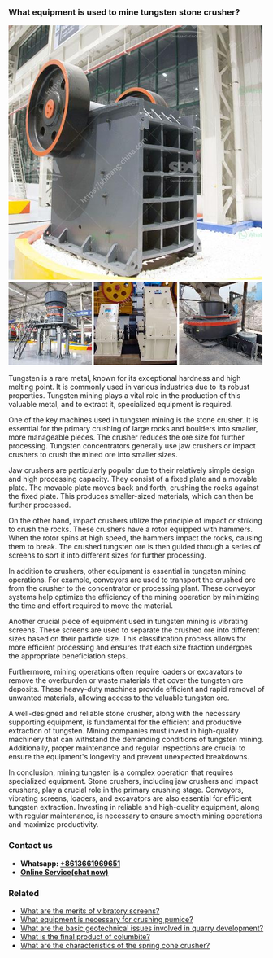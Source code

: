 <h3>What equipment is used to mine tungsten stone crusher?</h3><img src='1701743113.jpg' alt=''><p>Tungsten is a rare metal, known for its exceptional hardness and high melting point. It is commonly used in various industries due to its robust properties. Tungsten mining plays a vital role in the production of this valuable metal, and to extract it, specialized equipment is required.</p><p>One of the key machines used in tungsten mining is the stone crusher. It is essential for the primary crushing of large rocks and boulders into smaller, more manageable pieces. The crusher reduces the ore size for further processing. Tungsten concentrators generally use jaw crushers or impact crushers to crush the mined ore into smaller sizes.</p><p>Jaw crushers are particularly popular due to their relatively simple design and high processing capacity. They consist of a fixed plate and a movable plate. The movable plate moves back and forth, crushing the rocks against the fixed plate. This produces smaller-sized materials, which can then be further processed.</p><p>On the other hand, impact crushers utilize the principle of impact or striking to crush the rocks. These crushers have a rotor equipped with hammers. When the rotor spins at high speed, the hammers impact the rocks, causing them to break. The crushed tungsten ore is then guided through a series of screens to sort it into different sizes for further processing.</p><p>In addition to crushers, other equipment is essential in tungsten mining operations. For example, conveyors are used to transport the crushed ore from the crusher to the concentrator or processing plant. These conveyor systems help optimize the efficiency of the mining operation by minimizing the time and effort required to move the material.</p><p>Another crucial piece of equipment used in tungsten mining is vibrating screens. These screens are used to separate the crushed ore into different sizes based on their particle size. This classification process allows for more efficient processing and ensures that each size fraction undergoes the appropriate beneficiation steps.</p><p>Furthermore, mining operations often require loaders or excavators to remove the overburden or waste materials that cover the tungsten ore deposits. These heavy-duty machines provide efficient and rapid removal of unwanted materials, allowing access to the valuable tungsten ore.</p><p>A well-designed and reliable stone crusher, along with the necessary supporting equipment, is fundamental for the efficient and productive extraction of tungsten. Mining companies must invest in high-quality machinery that can withstand the demanding conditions of tungsten mining. Additionally, proper maintenance and regular inspections are crucial to ensure the equipment's longevity and prevent unexpected breakdowns.</p><p>In conclusion, mining tungsten is a complex operation that requires specialized equipment. Stone crushers, including jaw crushers and impact crushers, play a crucial role in the primary crushing stage. Conveyors, vibrating screens, loaders, and excavators are also essential for efficient tungsten extraction. Investing in reliable and high-quality equipment, along with regular maintenance, is necessary to ensure smooth mining operations and maximize productivity.</p><h3>Contact us</h3><ul><li><strong>Whatsapp:&nbsp;<a href="https://wa.me/8613661969651">+8613661969651</a></strong></li><li><a href="https://swt.shibang-china.com/?git&amp;zhl&amp;What equipment is used to mine tungsten stone crusher"><strong>Online Service(chat now)</strong></a></li></ul><h3>Related</h3><ul><li><a href='What are the merits of vibratory screens.md'>What are the merits of vibratory screens?</a></li><li><a href='What equipment is necessary for crushing pumice.md'>What equipment is necessary for crushing pumice?</a></li><li><a href='What are the basic geotechnical issues involved in quarry development.md'>What are the basic geotechnical issues involved in quarry development?</a></li><li><a href='What is the final product of columbite.md'>What is the final product of columbite?</a></li><li><a href='What are the characteristics of the spring cone crusher.md'>What are the characteristics of the spring cone crusher?</a></li></ul>